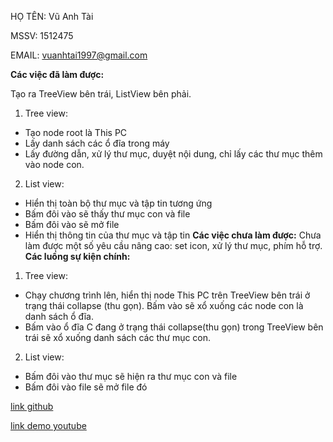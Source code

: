 ﻿HỌ TÊN: Vũ Anh Tài

MSSV: 1512475

EMAIL: vuanhtai1997@gmail.com

**Các việc đã làm được:**

Tạo ra TreeView bên trái, ListView bên phải. 
1. Tree view:
- Tạo node root là This PC
- Lấy danh sách các ổ đĩa trong máy
- Lấy đường dẫn, xử lý thư mục, duyệt nội dung, chỉ lấy các thư mục thêm vào node con.
2. List view:
- Hiển thị toàn bộ thư mục và tập tin tương ứng
- Bấm đôi vào sẽ thấy thư mục con và file
- Bấm đôi vào sẽ mở file
- Hiển thị thông tin của thư mục và tập tin
**Các việc chưa làm được:**
 Chưa làm được một số yêu cầu nâng cao: set icon, xử lý thư mục, phím hỗ trợ.
**Các luồng sự kiện chính:**
1. Tree view:
- Chạy chương trình lên, hiển thị node This PC trên TreeView bên trái ở trạng thái collapse (thu gọn). Bấm vào sẽ xổ xuống các node con là danh sách ổ đĩa.
- Bấm vào ổ đĩa C đang ở trạng thái collapse(thu gọn) trong TreeView bên trái sẽ xổ xuống danh sách các thư mục con.
2. List view:
- Bấm đôi vào thư mục sẽ hiện ra thư mục con và file
- Bấm đôi vào file sẽ mở file đó

[link github](https://github.com/VuAnhTai/1512475_Explorer.git)

[link demo youtube](https://www.youtube.com/watch?v=BqsU3f6_Sd8&t=9s)

